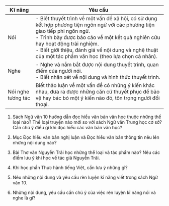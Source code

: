 Kĩ năng | Yêu cầu
--- | ---
Nói | - Biết thuyết trình về một vấn đề xã hội, có sử dụng kết hợp phương tiện ngôn ngữ với các phương tiện giao tiếp phi ngôn ngữ.<br>- Trình bày được báo cáo về một kết quả nghiên cứu hay hoạt động trải nghiệm.<br>- Biết giới thiệu, đánh giá về nội dung và nghệ thuật của một tác phẩm văn học (theo lựa chọn cá nhân).
Nghe | - Nghe và nắm bắt được nội dung thuyết trình, quan điểm của người nói.<br>- Biết nhận xét về nội dung và hình thức thuyết trình.
Nói nghe tương tác | Biết thảo luận về một vấn đề có những ý kiến khác nhau, đưa ra được những căn cứ thuyết phục để bảo vệ hay bác bỏ một ý kiến nào đó, tôn trọng người đối thoại.

1. Sách Ngữ văn 10 hướng dẫn đọc hiểu văn bản văn học thuộc những thể loại nào? Thể loại truyện nào mới so với sách Ngữ văn Trung học cơ sở? Cần chú ý điều gì khi đọc hiểu các văn bản văn học?

2. Mục Đọc hiểu văn bản nghị luận và Đọc hiểu văn bản thông tin nêu lên những nội dung nào?

3. Bài Thơ văn Nguyễn Trãi học những thể loại và tác phẩm nào? Nêu các điểm lưu ý khi học về tác giả Nguyễn Trãi.

4. Khi học phần Thực hành tiếng Việt, cần lưu ý những gì?

5. Nêu những nội dung và yêu cầu rèn luyện kĩ năng viết trong sách Ngữ văn 10.

6. Những nội dung, yêu cầu cần chú ý của việc rèn luyện kĩ năng nói và nghe là gì?